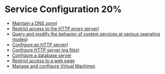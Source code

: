 # Service Configuration 20%
* [Maintain a DNS zone](02.md))
* [Restrict access to the HTTP proxy server](05.md))
* [Query and modify the behavior of system services at various operating modes](07.md))
* [Configure an HTTP server](08.md))
* [Configure HTTP server log files](09.md))
* [Configure a database server](10.md)
* [Restrict access to a web page](11.md)
* [Manage and configure Virtual Machines](13.md)
